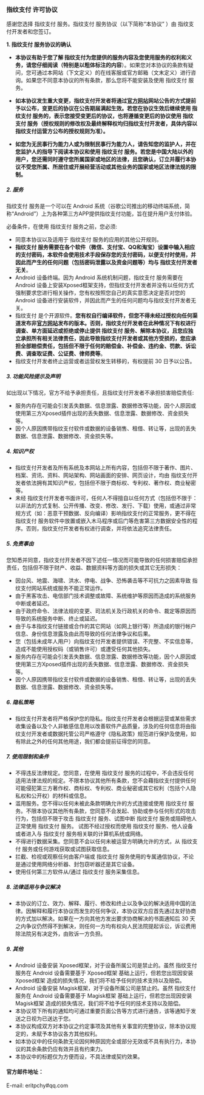 ### 指纹支付 许可协议

感谢您选择 指纹支付 服务。指纹支付 服务协议（以下简称“本协议” ）由 指纹支付开发者和您签订。

**1. 指纹支付 服务协议的确认**

- **本协议有助于您了解 指纹支付为您提供的服务内容及您使用服务的权利和义务，请您仔细阅读（特别是以粗体标注的内容**）。如果您对本协议的条款有疑问，您可通过本网站（下文定义）的在线客服或官方邮箱（文末定义）进行咨询。如果您不同意本协议的所有条款，那么您将不能安装及使用 指纹支付 服务。

- **如本协议发生重大变更，指纹支付开发者将通过[官方网站](https://github.com/eritpchy/FingerprintPay)网站公告的方式提前予以公布，变更后的协议在公告期届满起生效。若您在协议生效后继续使用 指纹支付 服务的，表示您接受变更后的协议，也将遵循变更后的协议使用 指纹支付 服务（授权规则的修改权及最终解释权均归指纹支付开发者，具体内容以 指纹支付运营方公布的授权规则为准）。**
- **如您为无民事行为能力人或为限制民事行为能力人，请告知您的监护人，并在您监护人的指导下阅读本协议和使用 指纹支付 服务。若您是中国大陆以外的用户，您还需同时遵守您所属国家或地区的法律，且您确认，订立并履行本协议不受您所属、所居住或开展经营活动或其他业务的国家或地区法律法规的限制。**



##### 2. 服务

指纹支付 服务是一个可以在 Android 系统（谷歌公司推出的移动终端系统，简称“Android”）上为各种第三方APP提供指纹支付功能，旨在提升用户支付体验。

必备条件，在使用 指纹支付 服务之前，您必须:

- 同意本协议以及适用于 指纹支付 服务的应用的其他公开规则。
- **指纹支付 服务需要在各个软件（微信、支付宝、QQ和淘宝）设置中输入相应的支付密码，本软件会使用技术手段保存您的支付密码，以便支付时使用，并因此而产生的任何问题（包括密码泄露以及资金问题等）均与 指纹支付开发者无关**。
- Android 设备终端。因为 Android 系统机制问题，指纹支付 服务需要在 Android 设备上安装Xposed框架支持，但指纹支付开发者并没有以任何方式强制要求您进行相关操作，您有权按照您自己的真实意愿决定是否对您的 Android 设备进行安装软件，并因此而产生的任何问题均与指纹支付开发者无关。
- 指纹支付 是个开源软件。**您有权自行编译软件，但您不得未经过授权向任何渠道发布非[官方网站](https://github.com/eritpchy/FingerprintPay)发布的版本。否则，指纹支付开发者在此种情况下有权进行调查、单方面延迟或拒绝或停止提供 指纹支付 服务、解除本协议，且您应独立承担所有相关法律责任，因此导致指纹支付开发者或其他方受损的，您应承担全部赔偿责任，包括但不限于任何的赔偿金、补偿金、违约金、罚款、诉讼费、调查取证费、公证费、律师费等**。
- 指纹支付开发者终止运营或者运营权发生转移的，有权提前 30 日予以公告。

##### 3. 功能风险提示及声明

如出现以下情况，官方不给予承担责任，且指纹支付开发者不承担损害赔偿责任: 

- 服务内存在可能会引发丢失数据、信息泄露、数据修改等功能，因个人原因或使用第三方Xposed插件出现的丢失数据、信息泄露、数据修改、资金损失等。 
- 因个人原因携带指纹支付软件或数据的设备销售、租借、转让等，出现的丢失数据、信息泄露、数据修改、资金损失等。

##### 4. 知识产权

- 指纹支付开发者及所有系统及本网站上所有内容，包括但不限于著作、图片、档案、资讯、资料、网站架构、网站画面的安排、网页设计，均由 指纹支付开发者依法拥有其知识产权，包括但不限于商标权、专利权、著作权、商业秘密等。
- 未经 指纹支付开发者书面许可，任何人不得擅自以任何方式（包括但不限于：以非法的方式复制、公开传播、改变、修改、发行、下载）使用，或通过非常规方式（如：恶意干预数据、反向编译）影响指纹支付的正常服务，更不得在 指纹支付 服务软件中放置或嵌入木马程序或后门等危害第三方数据安全性的程序。否则，指纹支付开发者有权进行调查，并将依法追究法律责任。

##### 5. 免责事由

您知悉并同意，指纹支付开发者不因下述任一情况而可能导致的任何损害赔偿承担责任，包括但不限于财产、收益、数据资料等方面的损失或其它无形损失： 

- 因台风、地震、海啸、洪水、停电、战争、恐怖袭击等不可抗力之因素导致 指纹支付网站系统或服务不能正常运作。 
- 由于黑客攻击、电信部门技术调整或故障、系统维护等原因而造成的系统服务中断或者延迟。 
- 由于政府命令、法律法规的变更、司法机关及行政机关的命令、裁定等原因而导致的系统服务中断、终止或延迟。 
- 由于与本指纹支付链接或合作的其它网站（如网上银行等）所造成的银行帐户信息、身份信息泄露及由此而导致的任何法律争议和后果。
- 您（包括未成年人用户）向指纹支付开发者提供错误、不完整、不实信息等，造成不能使用授权码（或销售许可）或遭受任何其他损失。 
- 服务内存在可能会引发丢失数据、信息泄露、数据修改等功能，因个人原因或使用第三方Xposed插件出现的丢失数据、信息泄露、数据修改、资金损失等。 
- 因个人原因携带指纹支付软件或数据的设备销售、租借、转让等，出现的丢失数据、信息泄露、数据修改、资金损失等。

##### 6. 隐私策略

- 指纹支付开发者将严格保护您的隐私。指纹支付开发者会根据运营或某些需求收集设备以及个人非敏感信息用以改善软件产品质量，涉及的任何信息将由指纹支付开发者或数据托管公司严格遵守《隐私政策》规范进行保护及使用，如有除此之外的任何其他用途，我们都会提前征得您的同意。

##### 7. 使用限制和条件

- 不得违反法律规定。您同意，在使用 指纹支付 服务的过程中，不会违反任何适用法律法规的规定。不限本协议其他所有条款，您不会藉指纹支付提供任何可能侵犯第三方著作权、商标权、专利权、商业秘密或其它权利（包括个人隐私权和公开权）的材料或信息。
- 滥用服务。您不得以任何未被此条款明确允许的方式连接或使用 指纹支付 服务。不限本协议其他所有条款，您同意不会发起、协助或参与任何形式的攻击行为，包括但不限于攻击 指纹支付 服务、试图中断 指纹支付 服务或阻碍他人正常使用 指纹支付 服务。 试图不经过授权而使用 指纹支付 服务、他人设备或者进入与 指纹支付 服务相关联的计算机系统或网络。
- 不得进行数据采集。您同意不会以任何未被运营方明确允许的方式，从 指纹支付 服务或任何游戏获取或试图获取信息。
- 拦截、检视或观察任何由客户端或 指纹支付 服务使用的专属通信协议，不论是通过使用网络分析器、封包窃听器还是其它设备。
- 使用任何第三方软件从/通过 指纹支付 服务采集信息。

##### 8. 法律适用与争议解决

- 本协议的订立、效力、解释、履行、修改和终止以及争议的解决适用中国的法律。因解释和履行本协议而发生的任何争议，本协议双方应首先通过友好协商的方式加以解决。如果在一方向其他方发出要求协商解决的书面通知后 30 天之内争议仍然得不到解决，则任何一方均有权向人民法院提起诉讼，诉讼费用除法院另有决定外，由败诉一方负担。

##### 9. 其他

- Android 设备安装 Xposed框架，对于设备所属公司是禁止的。虽然 指纹支付 服务在 Android 设备需要基于 Xposed框架 基础上运行，但若您出现因安装 Xposed框架 造成的损失情况，我们将不给予任何的技术支持以及赔偿。
- Android 设备安装 Magisk框架，对于设备所属公司是禁止的。虽然 指纹支付 服务在 Android 设备需要基于 Magisk框架 基础上运行，但若您出现因安装 Magisk框架 造成的损失情况，我们将不给予任何的技术支持以及赔偿。
- 本协议项下所有的通知均可通过重要页面公告等方式进行通告，该等通知于发送之日视为已送达于您。
- 本协议构成双方对本协议之约定事项及其他有关事宜的完整协议，除本协议规定的，未赋予本协议各方其他权利。
- 如本协议中的任何条款无论因何种原因完全或部分无效或不具有执行力，本协议的其余条款仍应有效并且有约束力。
- 本协议中的标题仅为方便而设，不具法律或契约效果。

#### 官方邮件地址：

E-mail: eritpchy#qq.com
